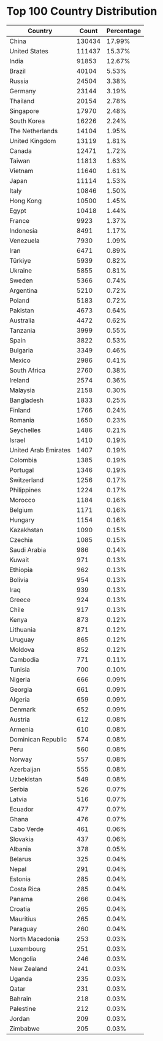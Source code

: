 # Top 100 Country Distribution
| Country | Count | Percentage |
|----|----|----|
| China | 130434 | 17.99% |
| United States | 111437 | 15.37% |
| India | 91853 | 12.67% |
| Brazil | 40104 | 5.53% |
| Russia | 24504 | 3.38% |
| Germany | 23144 | 3.19% |
| Thailand | 20154 | 2.78% |
| Singapore | 17970 | 2.48% |
| South Korea | 16226 | 2.24% |
| The Netherlands | 14104 | 1.95% |
| United Kingdom | 13119 | 1.81% |
| Canada | 12471 | 1.72% |
| Taiwan | 11813 | 1.63% |
| Vietnam | 11640 | 1.61% |
| Japan | 11114 | 1.53% |
| Italy | 10846 | 1.50% |
| Hong Kong | 10500 | 1.45% |
| Egypt | 10418 | 1.44% |
| France | 9923 | 1.37% |
| Indonesia | 8491 | 1.17% |
| Venezuela | 7930 | 1.09% |
| Iran | 6471 | 0.89% |
| Türkiye | 5939 | 0.82% |
| Ukraine | 5855 | 0.81% |
| Sweden | 5366 | 0.74% |
| Argentina | 5210 | 0.72% |
| Poland | 5183 | 0.72% |
| Pakistan | 4673 | 0.64% |
| Australia | 4472 | 0.62% |
| Tanzania | 3999 | 0.55% |
| Spain | 3822 | 0.53% |
| Bulgaria | 3349 | 0.46% |
| Mexico | 2986 | 0.41% |
| South Africa | 2760 | 0.38% |
| Ireland | 2574 | 0.36% |
| Malaysia | 2158 | 0.30% |
| Bangladesh | 1833 | 0.25% |
| Finland | 1766 | 0.24% |
| Romania | 1650 | 0.23% |
| Seychelles | 1486 | 0.21% |
| Israel | 1410 | 0.19% |
| United Arab Emirates | 1407 | 0.19% |
| Colombia | 1385 | 0.19% |
| Portugal | 1346 | 0.19% |
| Switzerland | 1256 | 0.17% |
| Philippines | 1224 | 0.17% |
| Morocco | 1184 | 0.16% |
| Belgium | 1171 | 0.16% |
| Hungary | 1154 | 0.16% |
| Kazakhstan | 1090 | 0.15% |
| Czechia | 1085 | 0.15% |
| Saudi Arabia | 986 | 0.14% |
| Kuwait | 971 | 0.13% |
| Ethiopia | 962 | 0.13% |
| Bolivia | 954 | 0.13% |
| Iraq | 939 | 0.13% |
| Greece | 924 | 0.13% |
| Chile | 917 | 0.13% |
| Kenya | 873 | 0.12% |
| Lithuania | 871 | 0.12% |
| Uruguay | 865 | 0.12% |
| Moldova | 852 | 0.12% |
| Cambodia | 771 | 0.11% |
| Tunisia | 700 | 0.10% |
| Nigeria | 666 | 0.09% |
| Georgia | 661 | 0.09% |
| Algeria | 659 | 0.09% |
| Denmark | 652 | 0.09% |
| Austria | 612 | 0.08% |
| Armenia | 610 | 0.08% |
| Dominican Republic | 574 | 0.08% |
| Peru | 560 | 0.08% |
| Norway | 557 | 0.08% |
| Azerbaijan | 555 | 0.08% |
| Uzbekistan | 549 | 0.08% |
| Serbia | 526 | 0.07% |
| Latvia | 516 | 0.07% |
| Ecuador | 477 | 0.07% |
| Ghana | 476 | 0.07% |
| Cabo Verde | 461 | 0.06% |
| Slovakia | 437 | 0.06% |
| Albania | 378 | 0.05% |
| Belarus | 325 | 0.04% |
| Nepal | 291 | 0.04% |
| Estonia | 285 | 0.04% |
| Costa Rica | 285 | 0.04% |
| Panama | 266 | 0.04% |
| Croatia | 265 | 0.04% |
| Mauritius | 265 | 0.04% |
| Paraguay | 260 | 0.04% |
| North Macedonia | 253 | 0.03% |
| Luxembourg | 251 | 0.03% |
| Mongolia | 246 | 0.03% |
| New Zealand | 241 | 0.03% |
| Uganda | 235 | 0.03% |
| Qatar | 231 | 0.03% |
| Bahrain | 218 | 0.03% |
| Palestine | 212 | 0.03% |
| Jordan | 209 | 0.03% |
| Zimbabwe | 205 | 0.03% |
